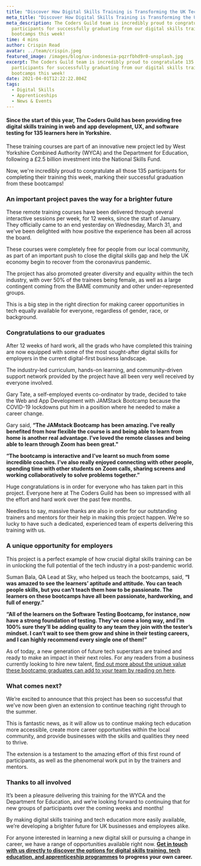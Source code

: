```yaml
---
title: "Discover How Digital Skills Training is Transforming the UK Tech Sector "
meta_title: "Discover How Digital Skills Training is Transforming the UK Tech Sector "
meta_description: The Coders Guild team is incredibly proud to congratulate 135
  participants for successfully graduating from our digital skills training
  bootcamps this week!
time: 4 mins
author: Crispin Read
avatar: ../team/crispin.jpeg
featured_image: /images/blog/ux-indonesia-pqzrfbhd9r0-unsplash.jpg
excerpt: The Coders Guild team is incredibly proud to congratulate 135
  participants for successfully graduating from our digital skills training
  bootcamps this week!
date: 2021-04-01T12:22:22.804Z
tags:
  - Digital Skills
  - Apprenticeships
  - News & Events
---
```

#### Since the start of this year, The Coders Guild has been providing free digital skills training in web and app development, UX, and software testing for 135 learners here in Yorkshire.

These training courses are part of an innovative new project led by West Yorkshire Combined Authority (WYCA) and the Department for Education, following a £2.5 billion investment into the National Skills Fund. 

Now, we're incredibly proud to congratulate all those 135 participants for completing their training this week, marking their successful graduation from these bootcamps! 

### An important project paves the way for a brighter future

These remote training courses have been delivered through several interactive sessions per week, for 12 weeks, since the start of January. They officially came to an end yesterday on Wednesday, March 31, and we've been delighted with how positive the experience has been all across the board.

These courses were completely free for people from our local community, as part of an important push to close the digital skills gap and help the UK economy begin to recover from the coronavirus pandemic.

The project has also promoted greater diversity and equality within the tech industry, with over 50% of the trainees being female, as well as a large contingent coming from the BAME community and other under-represented groups.

This is a big step in the right direction for making career opportunities in tech equally available for everyone, regardless of gender, race, or background. 

### Congratulations to our graduates

After 12 weeks of hard work, all the grads who have completed this training are now equipped with some of the most sought-after digital skills for employers in the current digital-first business landscape. 

The industry-led curriculum, hands-on learning, and community-driven support network provided by the project have all been very well received by everyone involved.

Gary Tate, a self-employed events co-ordinator by trade, decided to take the Web and App Development with JAMStack Bootcamp because the COVID-19 lockdowns put him in a position where he needed to make a career change. 

Gary said, **“The JAMstack Bootcamp has been amazing. I’ve really benefited from how flexible the course is and being able to learn from home is another real advantage. I’ve loved the remote classes and being able to learn through Zoom has been great."**

**“The bootcamp is interactive and I’ve learnt so much from some incredible coaches. I’ve also really enjoyed connecting with other people, spending time with other students on Zoom calls, sharing screens and working collaboratively to solve problems together.”**

Huge congratulations is in order for everyone who has taken part in this project. Everyone here at The Coders Guild has been so impressed with all the effort and hard work over the past few months.

Needless to say, massive thanks are also in order for our outstanding trainers and mentors for their help in making this project happen. We’re so lucky to have such a dedicated, experienced team of experts delivering this training with us. 

### A unique opportunity for employers

This project is a perfect example of how crucial digital skills training can be in unlocking the full potential of the tech industry in a post-pandemic world.

Suman Bala, QA Lead at Sky, who helped us teach the bootcamps, said, **“I was amazed to see the learners’ aptitude and attitude. You can teach people skills, but you can’t teach them how to be passionate. The learners on these bootcamps have all been passionate, hardworking, and full of energy.”**

**“All of the learners on the Software Testing Bootcamp, for instance, now have a strong foundation of testing. They've come a long way, and I’m 100% sure they’ll be adding quality to any team they join with the tester’s mindset. I can’t wait to see them grow and shine in their testing careers, and I can highly recommend every single one of them!”**

As of today, a new generation of future tech superstars are trained and ready to make an impact in their next roles. For any readers from a business currently looking to hire new talent, [find out more about the unique value these bootcamp graduates can add to your team by reading on here](https://thecodersguild.org.uk/blog/yorkshire-is-the-driving-force-behind-the-future-of-the-uk-tech-industry/).

### What comes next?

We’re excited to announce that this project has been so successful that we’ve now been given an extension to continue teaching right through to the summer. 

This is fantastic news, as it will allow us to continue making tech education more accessible, create more career opportunities within the local community, and provide businesses with the skills and qualities they need to thrive.

The extension is a testament to the amazing effort of this first round of participants, as well as the phenomenal work put in by the trainers and mentors.

### Thanks to all involved

It’s been a pleasure delivering this training for the WYCA and the Department for Education, and we’re looking forward to continuing that for new groups of participants over the coming weeks and months! 

By making digital skills training and tech education more easily available, we’re developing a brighter future for UK businesses and employees alike.

For anyone interested in learning a new digital skill or pursuing a change in career, we have a range of opportunities available right now. **[Get in touch with us directly to discover the options for digital skills training, tech education, and apprenticeship programmes](https://thecodersguild.org.uk/contact-us/) to progress your own career.**